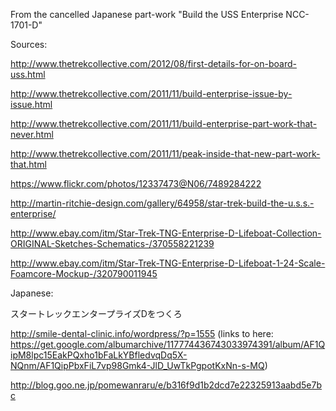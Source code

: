 From the cancelled Japanese part-work "Build the USS Enterprise NCC-1701-D"

Sources:

http://www.thetrekcollective.com/2012/08/first-details-for-on-board-uss.html

http://www.thetrekcollective.com/2011/11/build-enterprise-issue-by-issue.html

http://www.thetrekcollective.com/2011/11/build-enterprise-part-work-that-never.html

http://www.thetrekcollective.com/2011/11/peak-inside-that-new-part-work-that.html

https://www.flickr.com/photos/12337473@N06/7489284222

http://martin-ritchie-design.com/gallery/64958/star-trek-build-the-u.s.s.-enterprise/

http://www.ebay.com/itm/Star-Trek-TNG-Enterprise-D-Lifeboat-Collection-ORIGINAL-Sketches-Schematics-/370558221239

http://www.ebay.com/itm/Star-Trek-TNG-Enterprise-D-Lifeboat-1-24-Scale-Foamcore-Mockup-/320790011945

Japanese:

スタートレックエンタープライズDをつくろ

http://smile-dental-clinic.info/wordpress/?p=1555 (links to here: https://get.google.com/albumarchive/117774436743033974391/album/AF1QipM8lpc15EakPQxho1bFaLkYBfledvqDq5X-NQnm/AF1QipPbxFiL7vp98Gmk4-JlD_UwTkPgpotKxNn-s-MQ)

http://blog.goo.ne.jp/pomewanraru/e/b316f9d1b2dcd7e22325913aabd5e7bc

